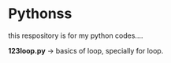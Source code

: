 # Pythonss


this respository is for my python codes....

**123loop.py**
 -> basics of loop, specially for loop.
